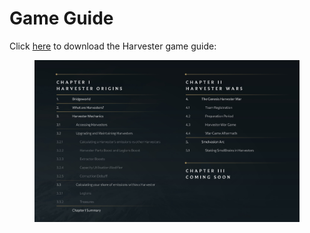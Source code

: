 # Game Guide

Click [here](https://drive.google.com/file/d/1uTw85vDFHQJNacUQYbwiSfjJQfbgBgoR/view) to download the Harvester game guide:

<figure><img src="../../../.gitbook/assets/image (9).png" alt=""><figcaption></figcaption></figure>


